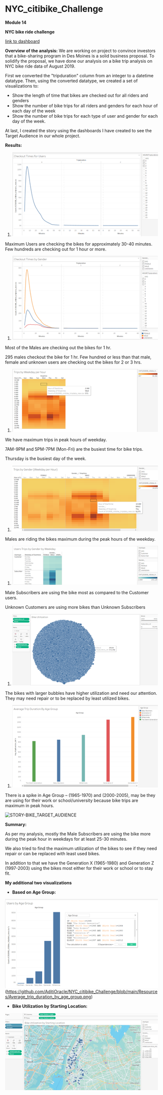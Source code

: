 # NYC_citibike_Challenge
**Module 14**

**NYC bike ride challenge**

[link to dashboard](https://public.tableau.com/app/profile/aditi.sharma1220/viz/NYC\_citibike\_challenge\_16492119360910/BikeUtilizationbyStartingLocation?publish=yes "link to dashboard")

**Overview of the analysis:** We are working on project to convince investors that a bike-sharing program in Des Moines is a solid business proposal. To solidify the proposal, we have done our analysis on a bike trip analysis on NYC bike ride data of August 2019.

First we converted the &quot;tripduration&quot; column from an integer to a datetime datatype. Then, using the converted datatype, we created a set of visualizations to:

- Show the length of time that bikes are checked out for all riders and genders
- Show the number of bike trips for all riders and genders for each hour of each day of the week
- Show the number of bike trips for each type of user and gender for each day of the week.

At last, I created the story using the dashboards I have created to see the Target Audience in our whole project.

**Results:**

1. ![Checkout Times for Users](https://github.com/AditiOracle/NYC_citibike_Challenge/blob/main/Resources/Checkout_Time_for_Users.png)

Maximum Users are checking the bikes for approximately 30-40 minutes. Few hundreds are checking out for 1 hour or more.

1. ![Checkout times by Gender](https://github.com/AditiOracle/NYC_citibike_Challenge/blob/main/Resources/Checkout_Times_by_Gender.png)

Most of the Males are checking out the bikes for 1 hr.

295 males checkout the bike for 1 hr. Few hundred or less than that male, female and unknown users are checking out the bikes for 2 or 3 hrs.

1. ![Trips by Weekday per hour](https://github.com/AditiOracle/NYC_citibike_Challenge/blob/main/Resources/Trips_by_weekday_per_hour.png)

We have maximum trips in peak hours of weekday.

7AM-9PM and 5PM-7PM (Mon-Fri) are the busiest time for bike trips.

Thursday is the busiest day of the week.

1. ![Trips by Gender (Weekday per Hour)](https://github.com/AditiOracle/NYC_citibike_Challenge/blob/main/Resources/Trips_by_Gender_weekday_per_hour.png)

Males are riding the bikes maximum during the peak hours of the weekday.

1. ![User Type Trips by Gender by Weekday per hour](https://github.com/AditiOracle/NYC_citibike_Challenge/blob/main/Resources/User%20_Type_trips_by_Gender_weekday.png)

Male Subscribers are using the bike most as compared to the Customer users.

Unknown Customers are using more bikes than Unknown Subscribers

1. ![Bike Utilization](https://github.com/AditiOracle/NYC_citibike_Challenge/blob/main/Resources/Bike_Utilization.png)

The bikes with larger bubbles have higher utilization and need our attention. They may need repair or to be replaced by least utilized bikes.

1. ![Average Trip Duration by Age](https://github.com/AditiOracle/NYC_citibike_Challenge/blob/main/Resources/Average_trip_duration_by_age_group.png)

There is a spike in Age Group – (1965-1970) and (2000-2005), may be they are using for their work or school/university because bike trips are maximum in peak hours.

![STORY-BIKE_TARGET_AUDIENCE]()

**Summary:**

As per my analysis, mostly the Male Subscribers are using the bike more during the peak hour in weekdays for at least 25-30 minutes.

We also tried to find the maximum utilization of the bikes to see if they need repair or can be replaced with least used bikes.

In addition to that we have the Generation X (1965-1980) and Generation Z (1997-2003) using the bikes most either for their work or school or to stay fit.

**My additional two visualizations**

- **Based on Age Group:**

![Average Trip Duration by Age Group](https://github.com/AditiOracle/NYC_citibike_Challenge/blob/main/Resources/Users_by_Age_Group.png)(https://github.com/AditiOracle/NYC_citibike_Challenge/blob/main/Resources/Average_trip_duration_by_age_group.png)

- **Bike Utilization by Starting Location:**

![Bike Utilization by Starting Location](https://github.com/AditiOracle/NYC_citibike_Challenge/blob/main/Resources/Bike_Utilization_by_Starting_Location.png)
